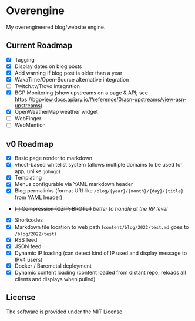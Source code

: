 # Overengine

My overengineered blog/website engine.

## Current Roadmap

 - [x] Tagging
 - [x] Display dates on blog posts
 - [x] Add warning if blog post is older than a year
 - [x] WakaTime/Open-Source alternative integration
 - [ ] Twitch.tv/Trovo integration
 - [x] BGP Monitoring (show upstreams on a page & API; see https://bgpview.docs.apiary.io/#reference/0/asn-upstreams/view-asn-upstreams)
 - [x] OpenWeatherMap weather widget
 - [ ] WebFinger
 - [ ] WebMention

## v0 Roadmap

 - [x] Basic page render to markdown
 - [x] vhost-based whitelist system (allows multiple domains to be used for app, unlike `gohugo`)
 - [x] Templating
 - [x] Menus configurable via YAML markdown header
 - [x] Blog permalinks (format URI like `/blog/{year}/{month}/{day}/{title}` from YAML header)
 - ~~[ ] Compression (GZIP; BROTLI)~~ *better to handle at the RP level*
 - [x] Shortcodes
 - [x] Markdown file location to web path (`content/blog/2022/test.md` goes to `/blog/2022/test`)
 - [x] RSS feed
 - [x] JSON feed
 - [x] Dynamic IP loading (can detect kind of IP used and display message to IPv4 users)
 - [X] Docker / Baremetal deployment
 - [x] Dynamic content loading (content loaded from distant repo; reloads all clients and displays when pulled)

## License

The software is provided under the MIT License.
